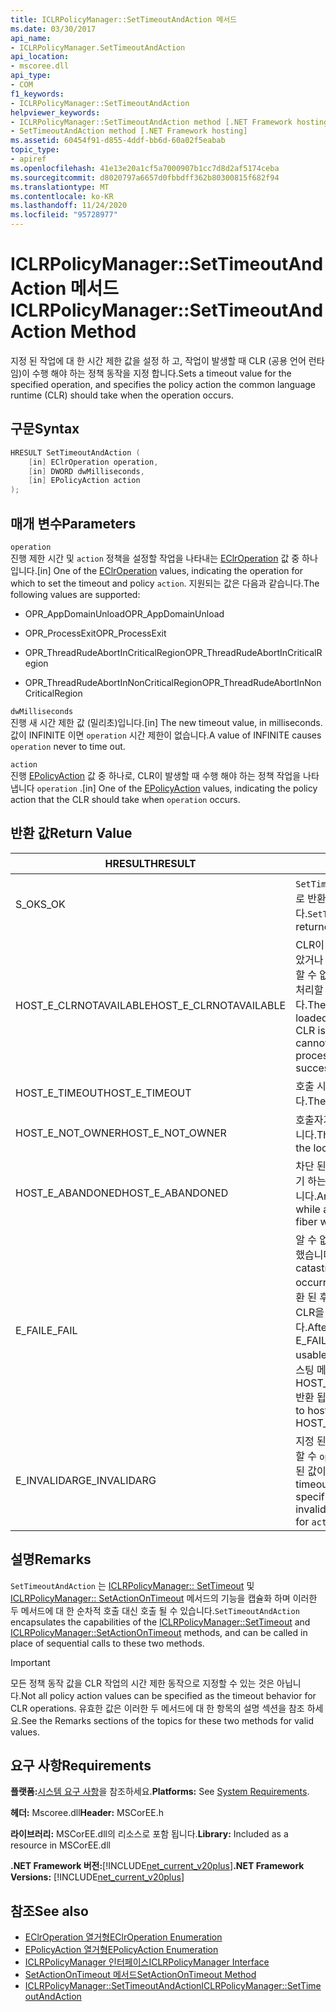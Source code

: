 ```yaml
---
title: ICLRPolicyManager::SetTimeoutAndAction 메서드
ms.date: 03/30/2017
api_name:
- ICLRPolicyManager.SetTimeoutAndAction
api_location:
- mscoree.dll
api_type:
- COM
f1_keywords:
- ICLRPolicyManager::SetTimeoutAndAction
helpviewer_keywords:
- ICLRPolicyManager::SetTimeoutAndAction method [.NET Framework hosting]
- SetTimeoutAndAction method [.NET Framework hosting]
ms.assetid: 60454f91-d855-4ddf-bb6d-60a02f5eabab
topic_type:
- apiref
ms.openlocfilehash: 41e13e20a1cf5a7000907b1cc7d8d2af5174ceba
ms.sourcegitcommit: d8020797a6657d0fbbdff362b80300815f682f94
ms.translationtype: MT
ms.contentlocale: ko-KR
ms.lasthandoff: 11/24/2020
ms.locfileid: "95728977"
---
```

# <a name="iclrpolicymanagersettimeoutandaction-method"></a><span data-ttu-id="93a6f-102">ICLRPolicyManager::SetTimeoutAndAction 메서드</span><span class="sxs-lookup"><span data-stu-id="93a6f-102">ICLRPolicyManager::SetTimeoutAndAction Method</span></span>

<span data-ttu-id="93a6f-103">지정 된 작업에 대 한 시간 제한 값을 설정 하 고, 작업이 발생할 때 CLR (공용 언어 런타임)이 수행 해야 하는 정책 동작을 지정 합니다.</span><span class="sxs-lookup"><span data-stu-id="93a6f-103">Sets a timeout value for the specified operation, and specifies the policy action the common language runtime (CLR) should take when the operation occurs.</span></span>  
  
## <a name="syntax"></a><span data-ttu-id="93a6f-104">구문</span><span class="sxs-lookup"><span data-stu-id="93a6f-104">Syntax</span></span>  
  
```cpp  
HRESULT SetTimeoutAndAction (  
    [in] EClrOperation operation,  
    [in] DWORD dwMilliseconds,  
    [in] EPolicyAction action  
);  
```  
  
## <a name="parameters"></a><span data-ttu-id="93a6f-105">매개 변수</span><span class="sxs-lookup"><span data-stu-id="93a6f-105">Parameters</span></span>  

 `operation`  
 <span data-ttu-id="93a6f-106">진행 제한 시간 및 `action` 정책을 설정할 작업을 나타내는 [EClrOperation](eclroperation-enumeration.md) 값 중 하나입니다.</span><span class="sxs-lookup"><span data-stu-id="93a6f-106">[in] One of the [EClrOperation](eclroperation-enumeration.md) values, indicating the operation for which to set the timeout and policy `action`.</span></span> <span data-ttu-id="93a6f-107">지원되는 값은 다음과 같습니다.</span><span class="sxs-lookup"><span data-stu-id="93a6f-107">The following values are supported:</span></span>  
  
- <span data-ttu-id="93a6f-108">OPR_AppDomainUnload</span><span class="sxs-lookup"><span data-stu-id="93a6f-108">OPR_AppDomainUnload</span></span>  
  
- <span data-ttu-id="93a6f-109">OPR_ProcessExit</span><span class="sxs-lookup"><span data-stu-id="93a6f-109">OPR_ProcessExit</span></span>  
  
- <span data-ttu-id="93a6f-110">OPR_ThreadRudeAbortInCriticalRegion</span><span class="sxs-lookup"><span data-stu-id="93a6f-110">OPR_ThreadRudeAbortInCriticalRegion</span></span>  
  
- <span data-ttu-id="93a6f-111">OPR_ThreadRudeAbortInNonCriticalRegion</span><span class="sxs-lookup"><span data-stu-id="93a6f-111">OPR_ThreadRudeAbortInNonCriticalRegion</span></span>  
  
 `dwMilliseconds`  
 <span data-ttu-id="93a6f-112">진행 새 시간 제한 값 (밀리초)입니다.</span><span class="sxs-lookup"><span data-stu-id="93a6f-112">[in] The new timeout value, in milliseconds.</span></span> <span data-ttu-id="93a6f-113">값이 INFINITE 이면 `operation` 시간 제한이 없습니다.</span><span class="sxs-lookup"><span data-stu-id="93a6f-113">A value of INFINITE causes `operation` never to time out.</span></span>  
  
 `action`  
 <span data-ttu-id="93a6f-114">진행 [EPolicyAction](epolicyaction-enumeration.md) 값 중 하나로, CLR이 발생할 때 수행 해야 하는 정책 작업을 나타냅니다 `operation` .</span><span class="sxs-lookup"><span data-stu-id="93a6f-114">[in] One of the [EPolicyAction](epolicyaction-enumeration.md) values, indicating the policy action that the CLR should take when `operation` occurs.</span></span>  
  
## <a name="return-value"></a><span data-ttu-id="93a6f-115">반환 값</span><span class="sxs-lookup"><span data-stu-id="93a6f-115">Return Value</span></span>  
  
|<span data-ttu-id="93a6f-116">HRESULT</span><span class="sxs-lookup"><span data-stu-id="93a6f-116">HRESULT</span></span>|<span data-ttu-id="93a6f-117">설명</span><span class="sxs-lookup"><span data-stu-id="93a6f-117">Description</span></span>|  
|-------------|-----------------|  
|<span data-ttu-id="93a6f-118">S_OK</span><span class="sxs-lookup"><span data-stu-id="93a6f-118">S_OK</span></span>|<span data-ttu-id="93a6f-119">`SetTimeoutAndAction` 성공적으로 반환 되었습니다.</span><span class="sxs-lookup"><span data-stu-id="93a6f-119">`SetTimeoutAndAction` returned successfully.</span></span>|  
|<span data-ttu-id="93a6f-120">HOST_E_CLRNOTAVAILABLE</span><span class="sxs-lookup"><span data-stu-id="93a6f-120">HOST_E_CLRNOTAVAILABLE</span></span>|<span data-ttu-id="93a6f-121">CLR이 프로세스에 로드 되지 않았거나 CLR이 관리 코드를 실행할 수 없거나 호출을 성공적으로 처리할 수 없는 상태에 있습니다.</span><span class="sxs-lookup"><span data-stu-id="93a6f-121">The CLR has not been loaded into a process, or the CLR is in a state in which it cannot run managed code or process the call successfully.</span></span>|  
|<span data-ttu-id="93a6f-122">HOST_E_TIMEOUT</span><span class="sxs-lookup"><span data-stu-id="93a6f-122">HOST_E_TIMEOUT</span></span>|<span data-ttu-id="93a6f-123">호출 시간이 초과 되었습니다.</span><span class="sxs-lookup"><span data-stu-id="93a6f-123">The call timed out.</span></span>|  
|<span data-ttu-id="93a6f-124">HOST_E_NOT_OWNER</span><span class="sxs-lookup"><span data-stu-id="93a6f-124">HOST_E_NOT_OWNER</span></span>|<span data-ttu-id="93a6f-125">호출자가 잠금을 소유 하지 않습니다.</span><span class="sxs-lookup"><span data-stu-id="93a6f-125">The caller does not own the lock.</span></span>|  
|<span data-ttu-id="93a6f-126">HOST_E_ABANDONED</span><span class="sxs-lookup"><span data-stu-id="93a6f-126">HOST_E_ABANDONED</span></span>|<span data-ttu-id="93a6f-127">차단 된 스레드나 파이버에서 대기 하는 동안 이벤트를 취소 했습니다.</span><span class="sxs-lookup"><span data-stu-id="93a6f-127">An event was canceled while a blocked thread or fiber was waiting on it.</span></span>|  
|<span data-ttu-id="93a6f-128">E_FAIL</span><span class="sxs-lookup"><span data-stu-id="93a6f-128">E_FAIL</span></span>|<span data-ttu-id="93a6f-129">알 수 없는 치명적인 오류가 발생 했습니다.</span><span class="sxs-lookup"><span data-stu-id="93a6f-129">An unknown catastrophic failure occurred.</span></span> <span data-ttu-id="93a6f-130">메서드가 E_FAIL 반환 된 후에는 프로세스 내에서 CLR을 더 이상 사용할 수 없습니다.</span><span class="sxs-lookup"><span data-stu-id="93a6f-130">After a method returns E_FAIL, the CLR is no longer usable within the process.</span></span> <span data-ttu-id="93a6f-131">호스팅 메서드를 이후에 호출 하면 HOST_E_CLRNOTAVAILABLE 반환 됩니다.</span><span class="sxs-lookup"><span data-stu-id="93a6f-131">Subsequent calls to hosting methods return HOST_E_CLRNOTAVAILABLE.</span></span>|  
|<span data-ttu-id="93a6f-132">E_INVALIDARG</span><span class="sxs-lookup"><span data-stu-id="93a6f-132">E_INVALIDARG</span></span>|<span data-ttu-id="93a6f-133">지정 된에 대 한 제한 시간을 설정할 수 `operation` 없거나에 잘못 된 값이 제공 `action` 된 경우</span><span class="sxs-lookup"><span data-stu-id="93a6f-133">A timeout cannot be set for the specified `operation`, or an invalid value was supplied for `action`.</span></span>|  
  
## <a name="remarks"></a><span data-ttu-id="93a6f-134">설명</span><span class="sxs-lookup"><span data-stu-id="93a6f-134">Remarks</span></span>  

 <span data-ttu-id="93a6f-135">`SetTimeoutAndAction` 는 [ICLRPolicyManager:: SetTimeout](iclrpolicymanager-settimeout-method.md) 및 [ICLRPolicyManager:: SetActionOnTimeout](iclrpolicymanager-setactionontimeout-method.md) 메서드의 기능을 캡슐화 하며 이러한 두 메서드에 대 한 순차적 호출 대신 호출 될 수 있습니다.</span><span class="sxs-lookup"><span data-stu-id="93a6f-135">`SetTimeoutAndAction` encapsulates the capabilities of the [ICLRPolicyManager::SetTimeout](iclrpolicymanager-settimeout-method.md) and [ICLRPolicyManager::SetActionOnTimeout](iclrpolicymanager-setactionontimeout-method.md) methods, and can be called in place of sequential calls to these two methods.</span></span>  
  
> [!IMPORTANT]
> <span data-ttu-id="93a6f-136">모든 정책 동작 값을 CLR 작업의 시간 제한 동작으로 지정할 수 있는 것은 아닙니다.</span><span class="sxs-lookup"><span data-stu-id="93a6f-136">Not all policy action values can be specified as the timeout behavior for CLR operations.</span></span> <span data-ttu-id="93a6f-137">유효한 값은 이러한 두 메서드에 대 한 항목의 설명 섹션을 참조 하세요.</span><span class="sxs-lookup"><span data-stu-id="93a6f-137">See the Remarks sections of the topics for these two methods for valid values.</span></span>  
  
## <a name="requirements"></a><span data-ttu-id="93a6f-138">요구 사항</span><span class="sxs-lookup"><span data-stu-id="93a6f-138">Requirements</span></span>  

 <span data-ttu-id="93a6f-139">**플랫폼:**[시스템 요구 사항](../../get-started/system-requirements.md)을 참조하세요.</span><span class="sxs-lookup"><span data-stu-id="93a6f-139">**Platforms:** See [System Requirements](../../get-started/system-requirements.md).</span></span>  
  
 <span data-ttu-id="93a6f-140">**헤더:** Mscoree.dll</span><span class="sxs-lookup"><span data-stu-id="93a6f-140">**Header:** MSCorEE.h</span></span>  
  
 <span data-ttu-id="93a6f-141">**라이브러리:** MSCorEE.dll의 리소스로 포함 됩니다.</span><span class="sxs-lookup"><span data-stu-id="93a6f-141">**Library:** Included as a resource in MSCorEE.dll</span></span>  
  
 <span data-ttu-id="93a6f-142">**.NET Framework 버전:**[!INCLUDE[net_current_v20plus](../../../../includes/net-current-v20plus-md.md)]</span><span class="sxs-lookup"><span data-stu-id="93a6f-142">**.NET Framework Versions:** [!INCLUDE[net_current_v20plus](../../../../includes/net-current-v20plus-md.md)]</span></span>  
  
## <a name="see-also"></a><span data-ttu-id="93a6f-143">참조</span><span class="sxs-lookup"><span data-stu-id="93a6f-143">See also</span></span>

- [<span data-ttu-id="93a6f-144">EClrOperation 열거형</span><span class="sxs-lookup"><span data-stu-id="93a6f-144">EClrOperation Enumeration</span></span>](eclroperation-enumeration.md)
- [<span data-ttu-id="93a6f-145">EPolicyAction 열거형</span><span class="sxs-lookup"><span data-stu-id="93a6f-145">EPolicyAction Enumeration</span></span>](epolicyaction-enumeration.md)
- [<span data-ttu-id="93a6f-146">ICLRPolicyManager 인터페이스</span><span class="sxs-lookup"><span data-stu-id="93a6f-146">ICLRPolicyManager Interface</span></span>](iclrpolicymanager-interface.md)
- [<span data-ttu-id="93a6f-147">SetActionOnTimeout 메서드</span><span class="sxs-lookup"><span data-stu-id="93a6f-147">SetActionOnTimeout Method</span></span>](iclrpolicymanager-setactionontimeout-method.md)
- [<span data-ttu-id="93a6f-148">ICLRPolicyManager::SetTimeoutAndAction</span><span class="sxs-lookup"><span data-stu-id="93a6f-148">ICLRPolicyManager::SetTimeoutAndAction</span></span>](iclrpolicymanager-settimeoutandaction-method.md)
